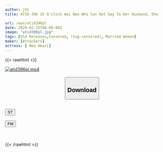 ```yaml
---
author: j91
title: ATID-396 25 O'clock Aoi Neo Who Can Not Say To Her Husband, She Is Continuously Cum Shot By An Uncle

url: /was/atid396pl
date: 2020-02-25T06:00:00Z
image: "atid396pl.jpg"
tags: [Old Releases,Censored, (tag-censored), Married Woman]
maker: [Attackers]
actress: [ Neo Akari]
---
```



{{< rawhtml >}}

<div class="video" data-videoid="9Xq7eAALg1tazK7">
    <a href="javascript:;">
        <img src="/was/atid396pl/atid396pl.jpg" width="WIDTH" height="HEIGHT" alt="atid396pl.mp4" loading="lazy">
    </a>
</div>

<script type="text/javascript" src="https://j91.asia/asset/on-demand-st.js"></script>

<br>
  <link rel="stylesheet" href="https://j91.asia/asset/bs5.css">
  
  <center>
  <button class="btn btn-primary" type="button" data-bs-toggle="collapse" data-bs-target=".multi-collapse" aria-expanded="false" aria-controls="multiCollapseExample1 multiCollapseExample2"><h2>Download</h2></button></center>
</p>
<div class="row">
  <div class="col">
    <div class="collapse multi-collapse" id="multiCollapseExample1">
      <div class="card card-body">
	      	      <br>
<div class="buttons">  
<a href="https://streamtape.to/v/9Xq7eAALg1tazK7" target="_blank"><button class="btn-hover color-3"><i class="fa fa-download"></i> ST</button></a></div>
    </div>
  </div>
</div>
  <div class="col">
    <div class="collapse multi-collapse" id="multiCollapseExample2">
      <div class="card card-body">
	      <br>
<div class="buttons">
    <a href="https://filemoon.sx/d/trfsfto8zz0w" target="_blank"><button class="btn-hover color-8"><i class="fa fa-download"></i> FM</button></a></div>
<br><br>
      </div>
    </div>
  </div>
</div>

{{< /rawhtml >}}